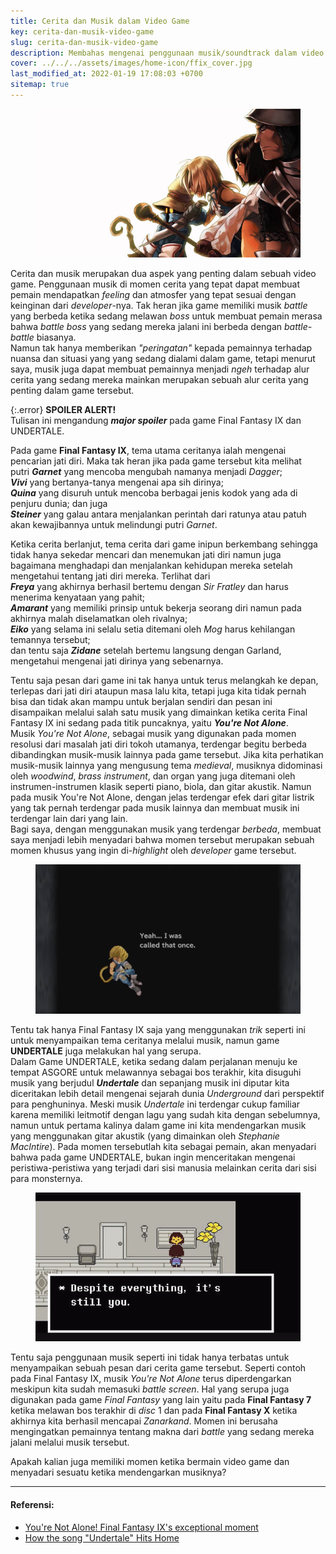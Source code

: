 ```yaml
---
title: Cerita dan Musik dalam Video Game
key: cerita-dan-musik-video-game
slug: cerita-dan-musik-video-game
description: Membahas mengenai penggunaan musik/soundtrack dalam video game untuk mendukung atau menyampaikan sebuah pesan dalam cerita dari game tersebut.
cover: ../../../assets/images/home-icon/ffix_cover.jpg
last_modified_at: 2022-01-19 17:08:03 +0700
sitemap: true
---
```


<figure><center>
<img src="/assets/images/ffix_cover.jpg" alt="FFIX You're Not Alone - Cerita dan Musik dalam Video Game header">
</center></figure>  

Cerita dan musik merupakan dua aspek yang penting dalam sebuah video game. Penggunaan musik di momen cerita yang tepat dapat membuat pemain mendapatkan *feeling* dan atmosfer yang tepat sesuai dengan keinginan dari *developer*-nya. Tak heran jika game memiliki musik *battle* yang berbeda ketika sedang melawan *boss* untuk membuat pemain merasa bahwa *battle boss* yang sedang mereka jalani ini berbeda dengan *battle-battle* biasanya.  
Namun tak hanya memberikan *"peringatan"* kepada pemainnya terhadap nuansa dan situasi yang yang sedang dialami dalam game, tetapi menurut saya, musik juga dapat membuat pemainnya menjadi *ngeh* terhadap alur cerita yang sedang mereka mainkan merupakan sebuah alur cerita yang penting dalam game tersebut.  

{:.error}
**SPOILER ALERT!**  
Tulisan ini mengandung ***major spoiler*** pada game Final Fantasy IX dan UNDERTALE.

Pada game **Final Fantasy IX**, tema utama ceritanya ialah mengenai pencarian jati diri. Maka tak heran jika pada game tersebut kita melihat  
putri ***Garnet*** yang mencoba mengubah namanya menjadi *Dagger*;  
***Vivi*** yang bertanya-tanya mengenai apa sih dirinya;  
***Quina*** yang disuruh untuk mencoba berbagai jenis kodok yang ada di penjuru dunia; dan juga  
***Steiner*** yang galau antara menjalankan perintah dari ratunya atau patuh akan kewajibannya untuk melindungi putri *Garnet*.  

Ketika cerita berlanjut, tema cerita dari game inipun berkembang sehingga tidak hanya sekedar mencari dan menemukan jati diri namun juga bagaimana menghadapi dan menjalankan kehidupan mereka setelah mengetahui tentang jati diri mereka. Terlihat dari  
***Freya*** yang akhirnya berhasil bertemu dengan *Sir Fratley* dan harus menerima kenyataan yang pahit;  
***Amarant*** yang memiliki prinsip untuk bekerja seorang diri namun pada akhirnya malah diselamatkan oleh rivalnya;  
***Eiko*** yang selama ini selalu setia ditemani oleh *Mog* harus kehilangan temannya tersebut;  
dan tentu saja ***Zidane*** setelah bertemu langsung dengan Garland, mengetahui mengenai jati dirinya yang sebenarnya.  

Tentu saja pesan dari game ini tak hanya untuk terus melangkah ke depan, terlepas dari jati diri ataupun masa lalu kita, tetapi juga kita tidak pernah bisa dan tidak akan mampu untuk berjalan sendiri dan pesan ini disampaikan melalui salah satu musik yang dimainkan ketika cerita Final Fantasy IX ini sedang pada titik puncaknya, yaitu ***You're Not Alone***.  
Musik *You're Not Alone*, sebagai musik yang digunakan pada momen resolusi dari masalah jati diri tokoh utamanya, terdengar begitu berbeda dibandingkan musik-musik lainnya pada game tersebut. Jika kita perhatikan musik-musik lainnya yang mengusung tema *medieval*, musiknya didominasi oleh *woodwind*, *brass instrument*, dan organ yang juga ditemani oleh instrumen-instrumen klasik seperti piano, biola, dan gitar akustik. Namun pada musik You're Not Alone, dengan jelas terdengar efek dari gitar listrik yang tak pernah terdengar pada musik lainnya dan membuat musik ini terdengar lain dari yang lain.  
Bagi saya, dengan menggunakan musik yang terdengar *berbeda*, membuat saya menjadi lebih menyadari bahwa momen tersebut merupakan sebuah momen khusus yang ingin di-*highlight* oleh *developer* game tersebut.

<figure><center>
<img src="/assets/images/ffix_youre-not-alone.png" alt="FFIX - Zidan after know about his true identity">
</center></figure>  

Tentu tak hanya Final Fantasy IX saja yang menggunakan *trik* seperti ini untuk menyampaikan tema ceritanya melalui musik, namun game **UNDERTALE** juga melakukan hal yang serupa.  
Dalam Game UNDERTALE, ketika sedang dalam perjalanan menuju ke tempat ASGORE untuk melawannya sebagai bos terakhir, kita disuguhi musik yang berjudul ***Undertale*** dan sepanjang musik ini diputar kita diceritakan lebih detail mengenai sejarah dunia *Underground* dari perspektif para penghuninya. Meski musik *Undertale* ini terdengar cukup familiar karena memiliki leitmotif dengan lagu yang sudah kita dengan sebelumnya, namun untuk pertama kalinya dalam game ini kita mendengarkan musik yang menggunakan gitar akustik (yang dimainkan oleh *Stephanie MacIntire*). Pada momen tersebutlah kita sebagai pemain, akan menyadari bahwa pada game UNDERTALE, bukan ingin menceritakan mengenai peristiwa-peristiwa yang terjadi dari sisi manusia melainkan cerita dari sisi para monsternya.  

<figure><center>
<img src="/assets/images/undertale_its-still-you.png" alt="Undertale - Despite everything, it's still you">
</center></figure>  

Tentu saja penggunaan musik seperti ini tidak hanya terbatas untuk menyampaikan sebuah pesan dari cerita game tersebut. Seperti contoh pada Final Fantasy IX, musik *You're Not Alone* terus diperdengarkan meskipun kita sudah memasuki *battle screen*. Hal yang serupa juga digunakan pada game *Final Fantasy* yang lain yaitu pada **Final Fantasy 7** ketika melawan bos terakhir di *disc* 1 dan pada **Final Fantasy X** ketika akhirnya kita berhasil mencapai *Zanarkand*. Momen ini berusaha mengingatkan pemainnya tentang makna dari *battle* yang sedang mereka jalani melalui musik tersebut.  

Apakah kalian juga memiliki momen ketika bermain video game dan menyadari sesuatu ketika mendengarkan musiknya?

---

#### Referensi:
- [You're Not Alone! Final Fantasy IX's exceptional moment](https://www.youtube.com/watch?v=wc_UynEKqZI)
- [How the song "Undertale" Hits Home](https://www.youtube.com/watch?v=9xR-xOkKP44)
